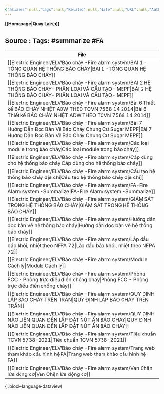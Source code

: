 ```yaml
---
{"aliases":null,"tags":null,"Related":null,"date":null,"URL":null,"Author":null,"dg-publish":true,"image":null,"permalink":"/Electric Engineer/ELV/Báo cháy -Fire alarm system/FA-Fire Alarm system -Summarize/","dgPassFrontmatter":true,"noteIcon":"2","created":"2024-01-19T17:32:26.237+07:00","updated":"2024-01-19T10:13:01.000+07:00"}
---
```


**[[Homepage\|Quay Lại👈]]**

Source : 
Tags: #summarize #FA 
---



| File                                                                                                                                                                        |
| --------------------------------------------------------------------------------------------------------------------------------------------------------------------------- |
| [[Electric Engineer/ELV/Báo cháy -Fire alarm system/BÀI 1 -TỔNG QUAN HỆ THỐNG BÁO CHÁY\|BÀI 1 -TỔNG QUAN HỆ THỐNG BÁO CHÁY]]                                             |
| [[Electric Engineer/ELV/Báo cháy -Fire alarm system/BÀI 2 HỆ THỐNG BÁO CHÁY- PHÂN LOẠI VÀ CẤU TẠO- MEPF\|BÀI 2 HỆ THỐNG BÁO CHÁY- PHÂN LOẠI VÀ CẤU TẠO- MEPF]]           |
| [[Electric Engineer/ELV/Báo cháy -Fire alarm system/Bài 6 Thiết kế BÁO CHÁY NHIỆT ADW THEO TCVN 7568 14 2014\|Bài 6 Thiết kế BÁO CHÁY NHIỆT ADW THEO TCVN 7568 14 2014]] |
| [[Electric Engineer/ELV/Báo cháy -Fire alarm system/Bài 7 Hướng Dẫn Đọc Bản Vẽ Báo Cháy Chung Cư  Sugar MEPF\|Bài 7 Hướng Dẫn Đọc Bản Vẽ Báo Cháy Chung Cư  Sugar MEPF]] |
| [[Electric Engineer/ELV/Báo cháy -Fire alarm system/Các loại module trong báo cháy\|Các loại module trong báo cháy]]                                                     |
| [[Electric Engineer/ELV/Báo cháy -Fire alarm system/Cáp dùng cho hệ thống báo cháy\|Cáp dùng cho hệ thống báo cháy]]                                                     |
| [[Electric Engineer/ELV/Báo cháy -Fire alarm system/Cấu tạo hệ thống báo cháy địa chỉ\|Cấu tạo hệ thống báo cháy địa chỉ]]                                               |
| [[Electric Engineer/ELV/Báo cháy -Fire alarm system/FA-Fire Alarm system -Summarize\|FA-Fire Alarm system -Summarize]]                                                   |
| [[Electric Engineer/ELV/Báo cháy -Fire alarm system/GIÁM SÁT TRONG HỆ THỐNG BÁO CHÁY\|GIÁM SÁT TRONG HỆ THỐNG BÁO CHÁY]]                                                 |
| [[Electric Engineer/ELV/Báo cháy -Fire alarm system/Hướng dẫn đọc bản vẽ hệ thống báo cháy\|Hướng dẫn đọc bản vẽ hệ thống báo cháy]]                                     |
| [[Electric Engineer/ELV/Báo cháy -Fire alarm system/Lắp đầu báo khói, nhiệt theo NFPA 72\|Lắp đầu báo khói, nhiệt theo NFPA 72]]                                         |
| [[Electric Engineer/ELV/Báo cháy -Fire alarm system/Module Cách ly\|Module Cách ly]]                                                                                     |
| [[Electric Engineer/ELV/Báo cháy -Fire alarm system/Phòng FCC - Phòng trực điều điển chống cháy\|Phòng FCC - Phòng trực điều điển chống cháy]]                           |
| [[Electric Engineer/ELV/Báo cháy -Fire alarm system/QUY ĐỊNH LẮP BÁO CHÁY TRÊN TRẦN\|QUY ĐỊNH LẮP BÁO CHÁY TRÊN TRẦN]]                                                   |
| [[Electric Engineer/ELV/Báo cháy -Fire alarm system/QUY ĐỊNH NÀO LIÊN QUAN ĐẾN LẮP ĐẶT NÚT ẤN BÁO CHÁY\|QUY ĐỊNH NÀO LIÊN QUAN ĐẾN LẮP ĐẶT NÚT ẤN BÁO CHÁY]]             |
| [[Electric Engineer/ELV/Báo cháy -Fire alarm system/Tiêu chuẩn TCVN 5738-2021\|Tiêu chuẩn TCVN 5738-2021]]                                                               |
| [[Electric Engineer/ELV/Báo cháy -Fire alarm system/Trang web tham khảo cấu hình hệ FA\|Trang web tham khảo cấu hình hệ FA]]                                             |
| [[Electric Engineer/ELV/Báo cháy -Fire alarm system/Van Chặn lửa động cơ\|Van Chặn lửa động cơ]]                                                                         |

{ .block-language-dataview}